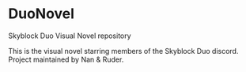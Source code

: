 # DuoNovel
Skyblock Duo Visual Novel repository

This is the visual novel starring members of the Skyblock Duo discord. Project maintained by Nan & Ruder.
